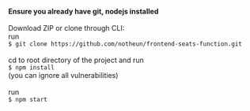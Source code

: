<b>Ensure you already have git, nodejs installed <br/><br/></b>
Download ZIP or clone through CLI: <br/>
run <br/> `$ git clone https://github.com/notheun/frontend-seats-function.git` <br/><br/>
cd to root directory of the project and run <br/>`$ npm install` <br/>
(you can ignore all vulnerabilities) <br/><br/>
run <br/>`$ npm start`
